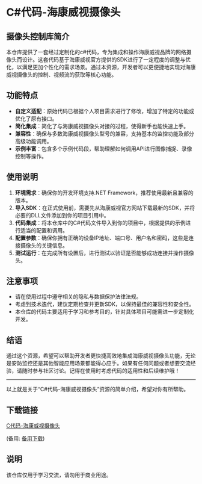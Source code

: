 # C#代码-海康威视摄像头

## 摄像头控制库简介

本仓库提供了一套经过定制化的c#代码，专为集成和操作海康威视品牌的网络摄像头而设计。这套代码基于海康威视官方提供的SDK进行了一定程度的调整与优化，以满足更加个性化的需求场景。通过本资源，开发者可以更便捷地实现对海康威视摄像头的控制、视频流的获取等核心功能。

## 功能特点

- **自定义适配**：原始代码已根据个人项目需求进行了修改，增加了特定的功能或优化了原有接口。
- **简化集成**：简化了与海康威视摄像头对接的过程，使得新手也能快速上手。
- **兼容性**：确保与多数海康威视摄像头型号的兼容，支持基本的监控功能及部分高级功能调用。
- **示例丰富**：包含多个示例代码段，帮助理解如何调用API进行图像捕捉、录像控制等操作。

## 使用说明

1. **环境需求**：确保你的开发环境支持.NET Framework，推荐使用最新且兼容的版本。
2. **导入SDK**：在正式使用前，需要先从海康威视官方网站下载最新的SDK，并将必要的DLL文件添加到你的项目引用中。
3. **代码集成**：将本仓库中的C#代码文件导入到你的项目中，根据提供的示例进行适当的配置和调用。
4. **配置参数**：确保你拥有正确的设备IP地址、端口号、用户名和密码，这些是连接摄像头的关键信息。
5. **测试运行**：在完成所有设置后，进行测试以验证是否能够成功连接并操作摄像头。

## 注意事项

- 请在使用过程中遵守相关的隐私与数据保护法律法规。
- 考虑到技术迭代，建议定期检查并更新SDK，以保持最佳的兼容性和安全性。
- 本仓库的代码主要适用于学习和参考目的，针对具体项目可能需进一步定制化开发。

## 结语

通过这个资源，希望可以帮助开发者更快捷高效地集成海康威视摄像头功能，无论是安防监控还是其他智能应用场景都能得心应手。如果有任何问题或者想要交流经验，请随时参与社区讨论。记得在使用时考虑代码的适用性和后续维护哦！

---

以上就是关于“C#代码-海康威视摄像头”资源的简单介绍，希望对你有所帮助。

## 下载链接
[C代码-海康威视摄像头](https://pan.quark.cn/s/d087b41fa2e2) 

(备用: [备用下载](https://pan.baidu.com/s/1SlrkCdEA_mC2T97pzZoiSQ?pwd=1234))

## 说明

该仓库仅用于学习交流，请勿用于商业用途。
